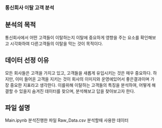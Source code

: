 ### 통신회사 이탈 고객 분석

## 분석의 목적
통신회사에서 어떤 고객들이 이탈하는지 이탈에 중요하게 영향을 주는 요소를 확인해보고 시각화하여 다른고객들의 이탈을 막는 것이 목적이다.

## 데이터 선정 이유
모든 회사들은 고객을 가지고 있고, 고객들을 새롭게 유입시키는 것은 매우 중요하다. 하지만, 이미 들어온 고객을 지키는 것이 회사의 이미지와 운영에있어서 좋은결과이며 가장 중요한 지표라고 생각한다. 이를위해 이탈하는 고객들의 특징을 분석하여, 어떻게 해결할 수 있을지 숨겨진 데이터를 찾으며, 분석해보고 답을 찾아보고자 한다.

## 파일 설명
Main.ipynb 분석진행한 파일
Raw_Data.csv 분석할때 사용한 데이터
